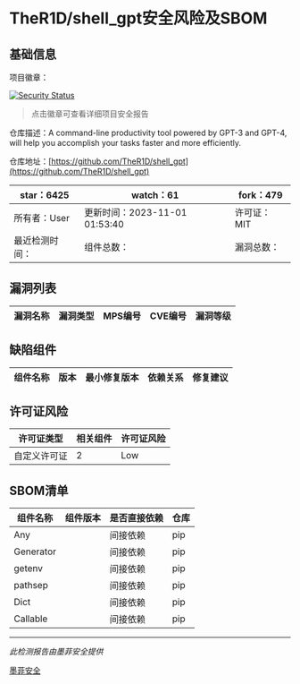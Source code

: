 # TheR1D/shell_gpt安全风险及SBOM

## 基础信息

项目徽章：

[![Security Status](https://www.murphysec.com/platform3/v31/badge/1726309589282414592.svg)](https://www.murphysec.com/console/report/1726309588573577216/1726309589282414592)

> 点击徽章可查看详细项目安全报告

仓库描述：A command-line productivity tool powered by GPT-3 and GPT-4, will help you accomplish your tasks faster and more efficiently.

仓库地址：[https://github.com/TheR1D/shell_gpt](https://github.com/TheR1D/shell_gpt)

| star：6425 | watch：61 | fork：479 |
| ----------- | -------------- | ------------ |
| 所有者：User | 更新时间：2023-11-01 01:53:40 | 许可证：MIT |
| 最近检测时间： | 组件总数： | 漏洞总数： |




## 漏洞列表

| 漏洞名称 | 漏洞类型 | MPS编号 | CVE编号 | 漏洞等级 |
| ------- | ------ | ------- | ------ | ----- |





## 缺陷组件

| 组件名称 | 版本 | 最小修复版本 | 依赖关系 | 修复建议 |
| -------- | ---- | ------------ | -------- | -------- |





## 许可证风险

| 许可证类型 | 相关组件 | 许可证风险 |
| ---------- | -------- | ---------- |
|自定义许可证|2|Low|




## SBOM清单

| 组件名称 | 组件版本 | 是否直接依赖 | 仓库 |
| -------- | -------- | ------------ | ---- |
|Any||间接依赖|pip|
|Generator||间接依赖|pip|
|getenv||间接依赖|pip|
|pathsep||间接依赖|pip|
|Dict||间接依赖|pip|
|Callable||间接依赖|pip|


------

*此检测报告由墨菲安全提供*

[墨菲安全](www.murphysec.com)